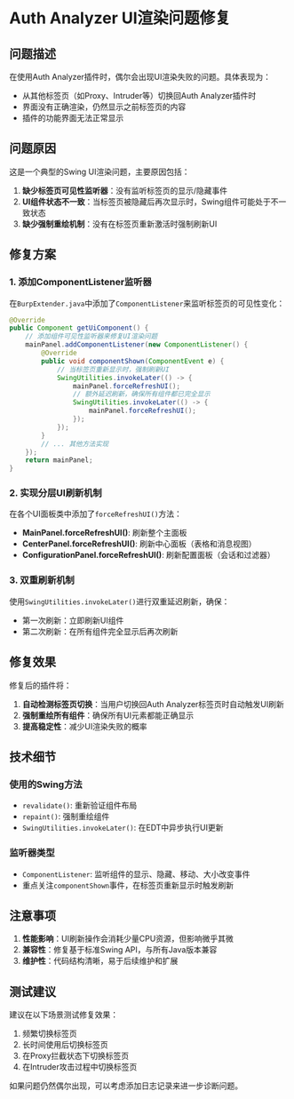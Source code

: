 # Auth Analyzer UI渲染问题修复

## 问题描述

在使用Auth Analyzer插件时，偶尔会出现UI渲染失败的问题。具体表现为：
- 从其他标签页（如Proxy、Intruder等）切换回Auth Analyzer插件时
- 界面没有正确渲染，仍然显示之前标签页的内容
- 插件的功能界面无法正常显示

## 问题原因

这是一个典型的Swing UI渲染问题，主要原因包括：
1. **缺少标签页可见性监听器**：没有监听标签页的显示/隐藏事件
2. **UI组件状态不一致**：当标签页被隐藏后再次显示时，Swing组件可能处于不一致状态
3. **缺少强制重绘机制**：没有在标签页重新激活时强制刷新UI

## 修复方案

### 1. 添加ComponentListener监听器

在`BurpExtender.java`中添加了`ComponentListener`来监听标签页的可见性变化：

```java
@Override
public Component getUiComponent() {
    // 添加组件可见性监听器来修复UI渲染问题
    mainPanel.addComponentListener(new ComponentListener() {
        @Override
        public void componentShown(ComponentEvent e) {
            // 当标签页重新显示时，强制刷新UI
            SwingUtilities.invokeLater(() -> {
                mainPanel.forceRefreshUI();
                // 额外延迟刷新，确保所有组件都已完全显示
                SwingUtilities.invokeLater(() -> {
                    mainPanel.forceRefreshUI();
                });
            });
        }
        // ... 其他方法实现
    });
    return mainPanel;
}
```

### 2. 实现分层UI刷新机制

在各个UI面板类中添加了`forceRefreshUI()`方法：

- **MainPanel.forceRefreshUI()**: 刷新整个主面板
- **CenterPanel.forceRefreshUI()**: 刷新中心面板（表格和消息视图）
- **ConfigurationPanel.forceRefreshUI()**: 刷新配置面板（会话和过滤器）

### 3. 双重刷新机制

使用`SwingUtilities.invokeLater()`进行双重延迟刷新，确保：
- 第一次刷新：立即刷新UI组件
- 第二次刷新：在所有组件完全显示后再次刷新

## 修复效果

修复后的插件将：
1. **自动检测标签页切换**：当用户切换回Auth Analyzer标签页时自动触发UI刷新
2. **强制重绘所有组件**：确保所有UI元素都能正确显示
3. **提高稳定性**：减少UI渲染失败的概率

## 技术细节

### 使用的Swing方法

- `revalidate()`: 重新验证组件布局
- `repaint()`: 强制重绘组件
- `SwingUtilities.invokeLater()`: 在EDT中异步执行UI更新

### 监听器类型

- `ComponentListener`: 监听组件的显示、隐藏、移动、大小改变事件
- 重点关注`componentShown`事件，在标签页重新显示时触发刷新

## 注意事项

1. **性能影响**：UI刷新操作会消耗少量CPU资源，但影响微乎其微
2. **兼容性**：修复基于标准Swing API，与所有Java版本兼容
3. **维护性**：代码结构清晰，易于后续维护和扩展

## 测试建议

建议在以下场景测试修复效果：
1. 频繁切换标签页
2. 长时间使用后切换标签页
3. 在Proxy拦截状态下切换标签页
4. 在Intruder攻击过程中切换标签页

如果问题仍然偶尔出现，可以考虑添加日志记录来进一步诊断问题。 